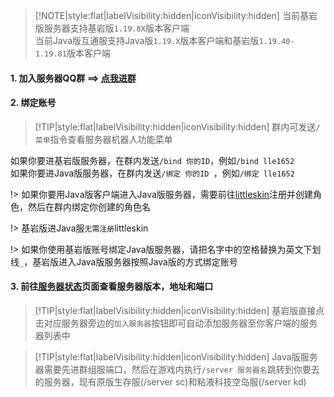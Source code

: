 > [!NOTE|style:flat|labelVisibility:hidden|iconVisibility:hidden] 
> 当前基岩版服务器支持基岩版`1.19.8X`版本客户端  
> 当前Java版互通服支持Java版`1.19.X`版本客户端和基岩版`1.19.40-1.19.81`版本客户端

#### 1. 加入服务器QQ群 ==> [点我进群](https://jq.qq.com/?_wv=1027&k=WwignUAQ)

#### 2. 绑定账号

> [!TIP|style:flat|labelVisibility:hidden|iconVisibility:hidden] 群内可发送`/菜单`指令查看服务器机器人功能菜单

如果你要进基岩版服务器，在群内发送`/bind 你的ID`，例如`/bind lle1652`  
如果你要进Java版服务器，在群内发送`/绑定 你的ID
`，例如`/绑定 lle1652`

!> 如果你要用Java版客户端进入Java版服务器，需要前往[littleskin](https://littleskin.cn)注册并创建角色，然后在群内绑定你创建的角色名

!> 基岩版进Java服`无需注册`littleskin

!> 如果你使用基岩版账号绑定Java版服务器，请把名字中的空格替换为英文下划线`_`，基岩版进入Java版服务器按照Java版的方式绑定账号

#### 3. 前往[服务器状态](servers/motd)页面查看服务器版本，地址和端口

> [!TIP|style:flat|labelVisibility:hidden|iconVisibility:hidden] 基岩版直接点击对应服务器旁边的`加入服务器`按钮即可自动添加服务器至你客户端的服务器列表中

> [!TIP|style:flat|labelVisibility:hidden|iconVisibility:hidden] Java版服务器需要先进群组服端口，然后在游戏内执行`/server 服务器名`跳转到你要去的服务器，现有原版生存服(/server sc)和粘液科技空岛服(/server kd)